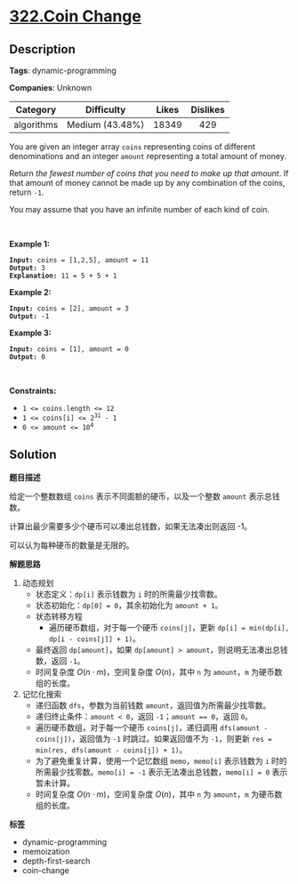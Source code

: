 # [322.Coin Change](https://leetcode.com/problems/coin-change/description/)

## Description

**Tags**: dynamic-programming

**Companies**: Unknown

|  Category  |   Difficulty    | Likes | Dislikes |
| :--------: | :-------------: | :---: | :------: |
| algorithms | Medium (43.48%) | 18349 |   429    |

<p>You are given an integer array <code>coins</code> representing coins of different denominations and an integer <code>amount</code> representing a total amount of money.</p>
<p>Return <em>the fewest number of coins that you need to make up that amount</em>. If that amount of money cannot be made up by any combination of the coins, return <code>-1</code>.</p>
<p>You may assume that you have an infinite number of each kind of coin.</p>
<p>&nbsp;</p>
<p><strong class="example">Example 1:</strong></p>
<pre><code><strong>Input:</strong> coins = [1,2,5], amount = 11
<strong>Output:</strong> 3
<strong>Explanation:</strong> 11 = 5 + 5 + 1</code></pre>
<p><strong class="example">Example 2:</strong></p>
<pre><code><strong>Input:</strong> coins = [2], amount = 3
<strong>Output:</strong> -1</code></pre>
<p><strong class="example">Example 3:</strong></p>
<pre><code><strong>Input:</strong> coins = [1], amount = 0
<strong>Output:</strong> 0</code></pre>
<p>&nbsp;</p>
<p><strong>Constraints:</strong></p>
<ul>
  <li><code>1 &lt;= coins.length &lt;= 12</code></li>
  <li><code>1 &lt;= coins[i] &lt;= 2<sup>31</sup> - 1</code></li>
  <li><code>0 &lt;= amount &lt;= 10<sup>4</sup></code></li>
</ul>

## Solution

**题目描述**

给定一个整数数组 `coins` 表示不同面额的硬币，以及一个整数 `amount` 表示总钱数。

计算出最少需要多少个硬币可以凑出总钱数，如果无法凑出则返回 -1。

可以认为每种硬币的数量是无限的。

**解题思路**

1. 动态规划
   - 状态定义：`dp[i]` 表示钱数为 `i` 时的所需最少找零数。
   - 状态初始化：`dp[0] = 0`，其余初始化为 `amount + 1`。
   - 状态转移方程
     - 遍历硬币数组，对于每一个硬币 `coins[j]`，更新 `dp[i] = min(dp[i], dp[i - coins[j]] + 1)`。
   - 最终返回 `dp[amount]`，如果 `dp[amount] > amount`，则说明无法凑出总钱数，返回 `-1`。
   - 时间复杂度 $O(n \cdot m)$，空间复杂度 $O(n)$，其中 `n` 为 `amount`，`m` 为硬币数组的长度。
2. 记忆化搜索
   - 递归函数 `dfs`，参数为当前钱数 `amount`，返回值为所需最少找零数。
   - 递归终止条件：`amount < 0`，返回 `-1`；`amount == 0`，返回 `0`。
   - 遍历硬币数组，对于每一个硬币 `coins[j]`，递归调用 `dfs(amount - coins[j])`，返回值为 `-1` 时跳过。如果返回值不为 `-1`，则更新 `res = min(res, dfs(amount - coins[j]) + 1)`。
   - 为了避免重复计算，使用一个记忆数组 `memo`，`memo[i]` 表示钱数为 `i` 时的所需最少找零数。`memo[i] = -1` 表示无法凑出总钱数，`memo[i] = 0` 表示暂未计算。
   - 时间复杂度 $O(n \cdot m)$，空间复杂度 $O(n)$，其中 `n` 为 `amount`，`m` 为硬币数组的长度。

**标签**

- dynamic-programming
- memoization
- depth-first-search
- coin-change
